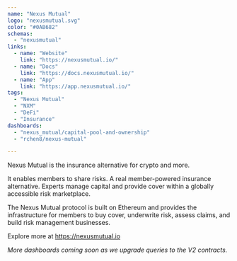 ```yaml
---
name: "Nexus Mutual"
logo: "nexusmutual.svg"
color: "#0AB682"
schemas: 
  - "nexusmutual"
links:
  - name: "Website"
    link: "https://nexusmutual.io/"
  - name: "Docs"
    link: "https://docs.nexusmutual.io/"
  - name: "App"
    link: "https://app.nexusmutual.io/"
tags:
  - "Nexus Mutual"
  - "NXM"
  - "DeFi"
  - "Insurance"
dashboards:
  - "nexus_mutual/capital-pool-and-ownership"
  - "rchen8/nexus-mutual"

---
```

Nexus Mutual is the insurance alternative for crypto and more.

It enables members to share risks. A real member-powered insurance alternative.
Experts manage capital and provide cover within a globally accessible risk marketplace.

The Nexus Mutual protocol is built on Ethereum and provides the infrastructure for members to buy cover, underwrite risk, assess claims, and build risk management businesses.

Explore more at https://nexusmutual.io

*More dashboards coming soon as we upgrade queries to the V2 contracts.*
